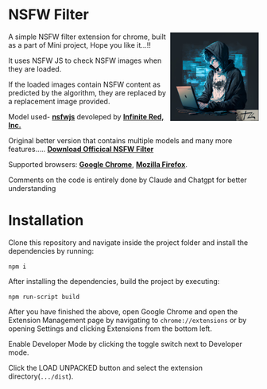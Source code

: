 

# NSFW Filter

<img src="./dist/images/icon.png" align="right"
     alt="Download now" width="178" height="178">

A simple NSFW filter extension for chrome, built as a part of Mini project, Hope you like it...!!

It uses NSFW JS to check NSFW images when they are loaded. 

If the loaded images contain NSFW content as predicted by the algorithm, they are replaced by a replacement image provided.

Model used- [**nsfwjs**](https://github.com/infinitered/nsfwjs) devoleped by [**Infinite Red, Inc.**](https://github.com/infinitered)

Original better version that contains multiple models and many more features.....
[**Download Officical NSFW Filter**](https://github.com/nsfw-filter/nsfw-filter)

Supported browsers: [**Google Chrome**](#adding-to-chrome), [**Mozilla Firefox**](#adding-to-firefox).

Comments on the code is entirely done by Claude and Chatgpt for better understanding


# Installation 

Clone this repository and navigate inside the project folder and install the dependencies by running:

```
npm i

```

After installing the dependencies, build the project by executing:

```
npm run-script build
```


After you have finished the above,  open Google Chrome and open the Extension Management page by navigating to ```chrome://extensions``` or by opening Settings and clicking Extensions from the bottom left.

Enable Developer Mode by clicking the toggle switch next to Developer mode.

Click the LOAD UNPACKED button and select the extension directory(```.../dist```).

